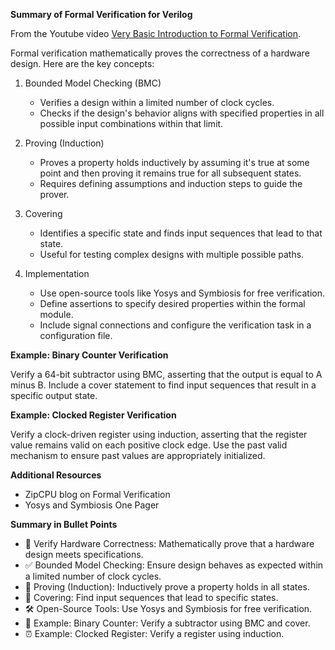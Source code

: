**Summary of Formal Verification for Verilog**

From the Youtube video [Very Basic Introduction to Formal Verification](https://www.youtube.com/watch?v=9e7F1XhjhKw).

Formal verification mathematically proves the correctness of a hardware design. Here are the key concepts:

1. Bounded Model Checking (BMC)
   - Verifies a design within a limited number of clock cycles.
   - Checks if the design's behavior aligns with specified properties in all possible input combinations within that limit.

2. Proving (Induction)
   - Proves a property holds inductively by assuming it's true at some point and then proving it remains true for all subsequent states.
   - Requires defining assumptions and induction steps to guide the prover.

3. Covering
   - Identifies a specific state and finds input sequences that lead to that state.
   - Useful for testing complex designs with multiple possible paths.

4. Implementation
   - Use open-source tools like Yosys and Symbiosis for free verification.
   - Define assertions to specify desired properties within the formal module.
   - Include signal connections and configure the verification task in a configuration file.

**Example: Binary Counter Verification**

Verify a 64-bit subtractor using BMC, asserting that the output is equal to A minus B.
Include a cover statement to find input sequences that result in a specific output state.

**Example: Clocked Register Verification**

Verify a clock-driven register using induction, asserting that the register value remains valid on each positive clock edge.
Use the past valid mechanism to ensure past values are appropriately initialized.

**Additional Resources**

- ZipCPU blog on Formal Verification
- Yosys and Symbiosis One Pager

**Summary in Bullet Points**

- 📝 Verify Hardware Correctness: Mathematically prove that a hardware design meets specifications.
- ✅ Bounded Model Checking: Ensure design behaves as expected within a limited number of clock cycles.
- 🔄 Proving (Induction): Inductively prove a property holds in all states.
- 🎯 Covering: Find input sequences that lead to specific states.
- 🛠️ Open-Source Tools: Use Yosys and Symbiosis for free verification.
- 🤔 Example: Binary Counter: Verify a subtractor using BMC and cover.
- ⏰ Example: Clocked Register: Verify a register using induction.
